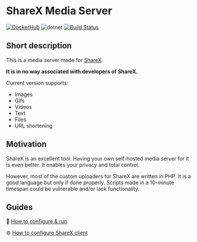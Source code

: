 # ShareX Media Server

[![DockerHub](https://img.shields.io/badge/Docker%20Image-Get%20on%20DockerHub!-success)](https://hub.docker.com/repository/docker/0x25cbfc4f/sharex_server)
![dotnet](https://img.shields.io/badge/Powered%20by-dotnet-success)
[![Build Status](https://jenkins.nullcodes.xyz/job/sharex_server/badge/icon)](https://jenkins.nullcodes.xyz/job/sharex_server/)

## Short description

This is a media server made for [ShareX](https://github.com/ShareX/ShareX).

**It is in no way associated with developers of ShareX.**

Current version supports:
* Images
* Gifs
* Videos
* Text
* Files
* URL shortening

## Motivation
ShareX is an excellent tool. Having your own self-hosted media server for it is even better.
It enables your privacy and total control.

However, most of the custom uploaders for ShareX are written in PHP.
It is a good language but only if done properly. Scripts made in a 10-minute timespan could be vulnerable and/or lack functionality.

## Guides

🚀 [How to configure & run](https://github.com/0x25CBFC4F/sharex_server/blob/master/docs/configure_and_run.md)

⚙️ [How to configure ShareX client](https://github.com/0x25CBFC4F/sharex_server/blob/master/docs/configuring_sharex_client.md)

